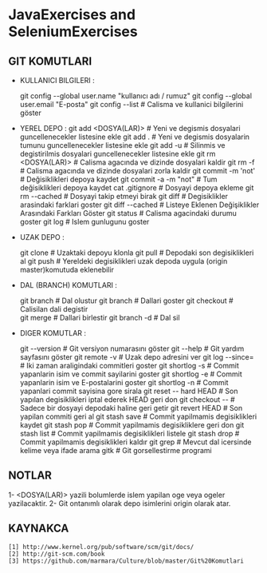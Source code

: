 # JavaExercises and SeleniumExercises
GIT KOMUTLARI
---------------
 - KULLANICI BILGILERI :
    
    git config --global user.name "kullanıcı adı / rumuz"
    git config --global user.email "E-posta"
    git config --list             # Calisma ve kullanici bilgilerini göster
 - YEREL DEPO :
    git add <DOSYA(LAR)>          # Yeni ve degismis dosyalari guncellenecekler listesine ekle
    git add .                     # Yeni ve degismis dosyalarin tumunu guncellenecekler listesine ekle
    git add -u                    # Silinmis ve degistirilmis dosyalari guncellenecekler listesine ekle
    git rm <DOSYA(LAR)>           # Calisma agacında ve dizinde dosyalari kaldir
    git rm -f                     # Calisma agacında ve dizinde dosyalari zorla kaldir
    git commit -m 'not'           # Değisiklikleri depoya kaydet
    git commit -a -m "not"        # Tum değisiklikleri depoya kaydet
    cat .gitignore                # Dosyayi depoya ekleme
    git rm --cached <DOSYA>       # Dosyayi takip etmeyi birak
    git diff                      # Degisiklikler arasindaki farklari goster
    git diff --cached             # Listeye Eklenen Değişiklikler Arasındaki Farkları Göster
    git status                    # Calisma agacindaki durumu goster
    git log                       # Islem gunlugunu goster 
    
    
 - UZAK DEPO :
 
   git clone <ADRES>              # Uzaktaki depoyu klonla
   git pull                       # Depodaki son degisiklikleri al
   git push                       # Yereldeki degisiklikleri uzak depoda uygula (origin master)komutuda eklenebilir
   
   
   
      
 - DAL (BRANCH) KOMUTLARI :
 
   git branch <DAL ADI>           # Dal olustur
   git branch                     # Dallari goster
   git checkout <DAL ADI>         # Calisilan dali degistir    
   git merge <DAL ADI>            # Dallari birlestir
   git branch -d <DAL ADI>        # Dal sil
 
 
    
 - DIGER KOMUTLAR :
 
   git --version                  # Git versiyon numarasını  göster
   git --help                     # Git yardım sayfasını göster 
   git remote -v                  # Uzak depo adresini ver
   git log --since=<LIMIT>        # Iki zaman araligindaki commitleri goster
   git shortlog -s                # Commit yapanlarin isim ve commit sayilarini goster
   git shortlog -e                # Commit yapanlarin isim ve E-postalarini goster
   git shortlog -n                # Commit yapanlari commit sayisina gore sirala 
   git reset -- hard HEAD         # Son yapılan degisiklikleri iptal ederek HEAD geri don
   git checkout -- <DOSYA>        # Sadece bir dosyayi depodaki haline geri getir
   git revert HEAD                # Son yapilan commiti geri al
   git stash save                 # Commit yapilmamis degisiklikleri kaydet
   git stash pop                  # Commit yapilmamis degisikliklere geri don
   git stash list                 # Commit yapilmamis degisiklikleri listele
   git stash drop                 # Commit yapilmamis degisiklikleri kaldır
   git grep                       # Mevcut dal icersinde kelime veya ifade arama
   gitk                           # Git gorsellestirme programi
 
 
    
NOTLAR
--------
1- <DOSYA(LAR)>  yazili bolumlerde islem yapilan oge veya ogeler yazilacaktir.
2- Git ontanımlı olarak depo isimlerini origin olarak atar.
    
    
    
    
KAYNAKCA
-----------
    [1] http://www.kernel.org/pub/software/scm/git/docs/
    [2] http://git-scm.com/book
    [3] https://github.com/marmara/Culture/blob/master/Git%20Komutlari
